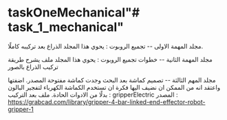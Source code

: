 # taskOneMechanical"# task_1_mechanical" 

مجلد المهمة الاولى -- تجميع الروبوت : 
يحوي هذا المجلد الذراع بعد تركيبه كاملًا. 


مجلد المهمة الثانية -- خطوات تجميع الروبوت  : 
يحوي هذا المجلد ملف يشرح طريقة تركيب الذراع بالصور 

مجلد المهم الثالثة -- تصميم كماشة 
بعد البحث وجدت كماشة مفتوحة المصدر. اضفتها واعتقد انه من الممكن ان نضيف اليها فكرة ان تستخدم الكماشة الكهرباء لتفجير البالون بدلًا من الادوات الحادة. 
ملف بعد التركيب : 
gripperElectric
المصدر : 
https://grabcad.com/library/gripper-4-bar-linked-end-effector-robot-gripper-1

